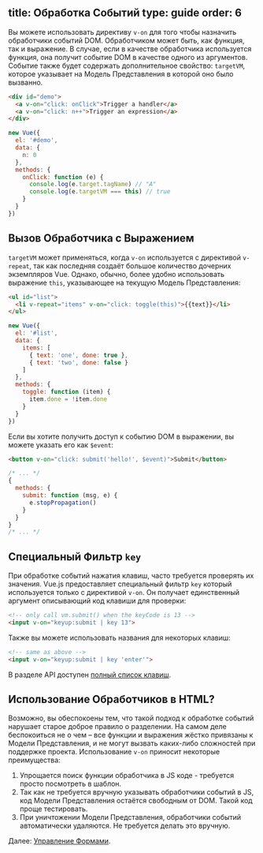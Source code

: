 title: Обработка Событий
type: guide
order: 6
---

Вы можете использовать директиву `v-on` для того чтобы назначить обработчики событий DOM. Обработчиком может быть, как функция, так и выражение. В случае, если в качестве обработчика используется функция, она получит событие DOM в качестве одного из аргументов. Событие также будет содержать дополнительное свойство: `targetVM`, которое указывает на Модель Представления в которой оно было вызванно.

``` html
<div id="demo">
  <a v-on="click: onClick">Trigger a handler</a>
  <a v-on="click: n++">Trigger an expression</a>
</div>
```

``` js
new Vue({
  el: '#demo',
  data: {
    n: 0
  },
  methods: {
    onClick: function (e) {
      console.log(e.target.tagName) // "A"
      console.log(e.targetVM === this) // true
    }
  }
})
```

## Вызов Обработчика с Выражением

`targetVM` может применяться, когда `v-on` используется с директивой `v-repeat`, так как последняя создаёт большое количество дочерних экземпляров Vue. Однако, обычно, более удобно использовать выражение `this`, указывающее на текущую Модель Представления:

``` html
<ul id="list">
  <li v-repeat="items" v-on="click: toggle(this)">{{text}}</li>
</ul>
```

``` js
new Vue({
  el: '#list',
  data: {
    items: [
      { text: 'one', done: true },
      { text: 'two', done: false }
    ]
  },
  methods: {
    toggle: function (item) {
      item.done = !item.done
    }
  }
})
```

Если вы хотите получить доступ к событию DOM в выражении, вы можете указать его как `$event`:

``` html
<button v-on="click: submit('hello!', $event)">Submit</button>
```

``` js
/* ... */
{
  methods: {
    submit: function (msg, e) {
      e.stopPropagation()
    }
  }
}
/* ... */
```

## Специальный Фильтр `key`

При обработке событий нажатия клавиш, часто требуется проверять их значения. Vue.js предоставляет специальный фильтр `key` который используется только с директивой `v-on`. Он получает единственный аргумент описывающий код клавиши для проверки:

``` html
<!-- only call vm.submit() when the keyCode is 13 -->
<input v-on="keyup:submit | key 13">
```

Также вы можете использовать названия для некоторых клавиш:

``` html
<!-- same as above -->
<input v-on="keyup:submit | key 'enter'">
```

В разделе API доступен [полный список клавиш](/api/filters.html#key).

## Использование Обработчиков в HTML?

Возможно, вы обеспокоены тем, что такой подход к обработке событий нарушает старое доброе правило о разделении. На самом деле беспокоиться не о чем – все функции и выражения жёстко привязаны к Модели Представления, и не могут вызвать каких-либо сложностей при поддержке проекта. Использование `v-on` приносит некоторые преимущества:

1. Упрощается поиск функции обработчика в JS коде - требуется просто посмотреть в шаблон.
2. Так как не требуется вручную указывать обработчики событий в JS, код Модели Представления остаётся свободным от DOM. Такой код проще тестировать.
3. При уничтожении Модели Представления, обработчики событий автоматически удаляются. Не требуется делать это вручную.

Далее: [Управление Формами](/guide/forms.html).
